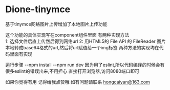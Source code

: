 # Dione-tinymce
基于tinymce网络图片上传增加了本地图片上传功能


这个功能的具体实现写在component组件里面
有两种实现方法  
    1: 选择文件后直上传然后得到网络url
    2: 用HTML5的 File API 的 FileReader 图片本地转成base64格式的url,然后将url赋值给一个img标签
两种方法的实现均在代码里面有实现


运行步骤
    --npm  install 
    --npm  run  dev
    因为用了eslint,所以代码编译的时候会有很多eslint的错误出来,不用担心 
    直接打开浏览器,访问8080端口即可


如果你觉得有用 记得给我点赞哦
    如有问题请联系 hongcaiyan@163.com

    

